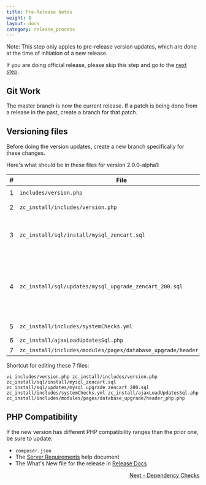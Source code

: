 ```yaml
---
title: Pre-Release Notes 
weight: 8 
layout: docs
category: release_process
---
```


Note: This step only apples to pre-release version updates, which are done at the time of initiation of a new release. 

If you are doing official release, please skip this step and go to the [next step](/dev/release_process/dependency_checks/). 

## Git Work

The master branch is now the current release.  If a patch is being done from a release in the past, create a branch for that patch. 

## Versioning files 

Before doing the version updates, create a new branch specifically for these changes. 

Here's what should be in these files for version 2.0.0-alpha1:

|#|File | Version |
-|-----|---------|
|1|`includes/version.php`| `define('PROJECT_VERSION_MINOR', '0.0-alpha1');`|
|2|`zc_install/includes/version.php`|`define('PROJECT_VERSION_MINOR', '0.0-alpha1');`|
|3|`zc_install/sql/install/mysql_zencart.sql`|`project_version_major` and `project_version_minor` for the two `Zen-Cart Main` rows should be `2` and `0.0-alpha1`.<br>CHECK CAREFULLY - look at all rows|
|4|`zc_install/sql/updates/mysql_upgrade_zencart_200.sql`|`project_version_major` and `project_version_minor` should match the install file.  `project_version_comment` for the two version rows should be `Version Update 1.5.8->2.0.0-alpha1`<br><br>CHECK CAREFULLY - look at all rows|
|5|`zc_install/includes/systemChecks.yml`|Top `checkDBVersion*` block should look for `version: '2.0.0'`|
|6|`zc_install/ajaxLoadUpdatesSql.php`|`'2.0.0'=>array('required'=>'1.5.8'),`||
|7|`zc_install/includes/modules/pages/database_upgrade/header_php.php`|`$versionArray[] = '2.0.0';`|

Shortcut for editing these 7 files: 

```
vi includes/version.php zc_install/includes/version.php zc_install/sql/install/mysql_zencart.sql zc_install/sql/updates/mysql_upgrade_zencart_200.sql zc_install/includes/systemChecks.yml zc_install/ajaxLoadUpdatesSql.php zc_install/includes/modules/pages/database_upgrade/header_php.php
```

## PHP Compatibility 

If the new version has different PHP compatibility ranges than the prior one, be sure to update: 

- `composer.json`
- The [Server Requirements](https://docs.zen-cart.com/user/first_steps/server_requirements/#php-version) help document
- The What's New file for the release in [Release Docs](https://docs.zen-cart.com/release)

<div style="text-align:right;" id="next">
   <a class="btn btn-lg btn-primary mr-3 mb-4" href="/dev/release_process/dependency_checks/">
        Next - Dependency Checks<i class="fas fa-arrow-alt-circle-right ml-2"></i>
   </a>
</div>
